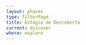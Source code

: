 ```yaml
---
layout: phases
type: filterPage
title: Estágio de Descoberta
current: discover
where: explore
---
```

